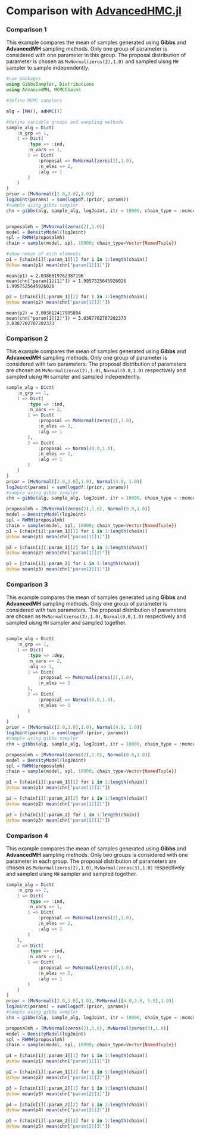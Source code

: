 # Comparison with [AdvancedHMC.jl](https://github.com/TuringLang/AdvancedHMC.jl)

### Comparison 1

This example compares the mean of samples generated using **Gibbs** and **AdvancedMH** sampling methods. Only one group of parameter is considered with one parameter in this group. The proposal distribution of parameter is chosen as `MvNormal(zeros(2),1.0)` and sampled uisng `MH` sampler to sample independently.

```julia
#use packages
using GibbsSampler, Distributions
using AdvancedMH, MCMCChains

#define MCMC samplers

alg = [MH(), adHMC()]

#define variable groups and sampling methods
sample_alg = Dict(
	:n_grp => 1,
	1 => Dict(
		:type => :ind,
		:n_vars => 1,
		1 => Dict(
			:proposal => MvNormal(zeros(2),1.0),
			:n_eles => 2,
			:alg => 1
		)
	)
)
prior = [MvNormal([2.0,3.0],1.0)]
logJoint(params) = sum(logpdf.(prior, params))
#sample using gibbs sampler
chn = gibbs(alg, sample_alg, logJoint, itr = 10000, chain_type = :mcmcchain)


proposalmh = [MvNormal(zeros(2),1.0)]
model = DensityModel(logJoint)
spl = RWMH(proposalmh)
chain = sample(model, spl, 10000; chain_type=Vector{NamedTuple})

#show nmean of each elements
p1 = [chain[i][:param_1][1] for i in 1:length(chain)]
@show mean(p1) mean(chn["param[1][1]"])
```
```
mean(p1) = 2.0386819762387196
mean(chn["param[1][1]"]) = 1.9957525645926026
1.9957525645926026

```
```julia
p2 = [chain[i][:param_1][2] for i in 1:length(chain)]
@show mean(p2) mean(chn["param[1][2]"])
```
```
mean(p2) = 3.003012417905884
mean(chn["param[1][2]"]) = 3.0387702707202373
3.0387702707202373
```

### Comparison 2

This example compares the mean of samples generated using **Gibbs** and **AdvancedMH** sampling methods. Only one group of parameter is considered with two parameters. The proposal distribution of parameters are chosen as `MvNormal(zeros(2),1.0)`, `Normal(0.0,1.0)` respectively and sampled uisng `MH` sampler and sampled independently.

```julia
sample_alg = Dict(
	:n_grp => 1,
	1 => Dict(
		:type => :ind,
		:n_vars => 2,
		1 => Dict(
			:proposal => MvNormal(zeros(2),1.0),
			:n_eles => 2,
			:alg => 1
		),
		2 => Dict(
			:proposal => Normal(0.0,1.0),
			:n_eles => 1,
			:alg => 1
		)
	)
)
prior = [MvNormal([2.0,3.0],1.0), Normal(4.0, 1.0)]
logJoint(params) = sum(logpdf.(prior, params))
#sample using gibbs sampler
chn = gibbs(alg, sample_alg, logJoint, itr = 10000, chain_type = :mcmcchain)

proposalmh = [MvNormal(zeros(2),1.0), Normal(0.0,1.0)]
model = DensityModel(logJoint)
spl = RWMH(proposalmh)
chain = sample(model, spl, 10000; chain_type=Vector{NamedTuple})
p1 = [chain[i][:param_1][1] for i in 1:length(chain)]
@show mean(p1) mean(chn["param[1][1]"])

p2 = [chain[i][:param_1][2] for i in 1:length(chain)]
@show mean(p2) mean(chn["param[1][2]"])

p3 = [chain[i][:param_2] for i in 1:length(chain)]
@show mean(p3) mean(chn["param[2][1]"])
```

### Comparison 3

This example compares the mean of samples generated using **Gibbs** and **AdvancedMH** sampling methods. Only one group of parameter is considered with two parameters. The proposal distribution of parameters are chosen as `MvNormal(zeros(2),1.0)`, `Normal(0.0,1.0)` respectively and sampled uisng `MH` sampler and sampled together.

```julia

sample_alg = Dict(
	:n_grp => 1,
	1 => Dict(
		:type => :dep,
		:n_vars => 2,
		:alg => 2,
		1 => Dict(
			:proposal => MvNormal(zeros(2),1.0),
			:n_eles => 2
		),
		2 => Dict(
			:proposal => Normal(0.0,1.0),
			:n_eles => 1
		)
	)
)
prior = [MvNormal([2.0,3.0],1.0), Normal(4.0, 1.0)]
logJoint(params) = sum(logpdf.(prior, params))
#sample using gibbs sampler
chn = gibbs(alg, sample_alg, logJoint, itr = 10000, chain_type = :mcmcchain)

proposalmh = [MvNormal(zeros(2),1.0), Normal(0.0,1.0)]
model = DensityModel(logJoint)
spl = RWMH(proposalmh)
chain = sample(model, spl, 10000; chain_type=Vector{NamedTuple})

p1 = [chain[i][:param_1][1] for i in 1:length(chain)]
@show mean(p1) mean(chn["param[1][1]"])

p2 = [chain[i][:param_1][2] for i in 1:length(chain)]
@show mean(p2) mean(chn["param[1][2]"])

p3 = [chain[i][:param_2] for i in 1:length(chain)]
@show mean(p3) mean(chn["param[2][1]"])
```

### Comparison 4

This example compares the mean of samples generated using **Gibbs** and **AdvancedMH** sampling methods. Only two groups is considered with one parameter in each group. The proposal distribution of parameters are chosen as `MvNormal(zeros(2),1.0)`, `MvNormal(zeros(3),1.0)` respectively and sampled uisng `MH` sampler and sampled together.

```julia
sample_alg = Dict(
	:n_grp => 2,
	1 => Dict(
		:type => :ind,
		:n_vars => 1,
		1 => Dict(
			:proposal => MvNormal(zeros(2),1.0),
			:n_eles => 2,
			:alg => 1
		)
	),
	2 => Dict(
		:type => :ind,
		:n_vars => 1,
		1 => Dict(
			:proposal => MvNormal(zeros(3),1.0),
			:n_eles => 3,
			:alg => 1
		)
	)
)
prior = [MvNormal([2.0,3.0],1.0), MvNormal([4.0,3.0, 5.0],1.0)]
logJoint(params) = sum(logpdf.(prior, params))
#sample using gibbs sampler
chn = gibbs(alg, sample_alg, logJoint, itr = 10000, chain_type = :mcmcchain)

proposalmh = [MvNormal(zeros(2),1.0), MvNormal(zeros(3),1.0)]
model = DensityModel(logJoint)
spl = RWMH(proposalmh)
chain = sample(model, spl, 10000; chain_type=Vector{NamedTuple})

p1 = [chain[i][:param_1][1] for i in 1:length(chain)]
@show mean(p1) mean(chn["param[1][1]"])

p2 = [chain[i][:param_1][2] for i in 1:length(chain)]
@show mean(p2) mean(chn["param[1][2]"])

p3 = [chain[i][:param_2][1] for i in 1:length(chain)]
@show mean(p3) mean(chn["param[2][1]"])

p4 = [chain[i][:param_2][2] for i in 1:length(chain)]
@show mean(p4) mean(chn["param[2][2]"])

p5 = [chain[i][:param_2][3] for i in 1:length(chain)]
@show mean(p5) mean(chn["param[2][3]"])
```

